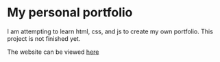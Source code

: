 # My personal portfolio

I am attempting to learn html, css, and js to create my own portfolio. This project is not finished yet.

The website can be viewed [here](https://peamupbubber.github.io/)
